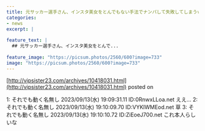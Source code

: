 ```yaml
---
title: 元サッカー選手さん、インスタ美女をとんでもない手法でナンパして失敗してしまうｗｗｗ
categories:
- news
excerpt: |
  
feature_text: |
  ## 元サッカー選手さん、インスタ美女をとんで...
  
feature_image: "https://picsum.photos/2560/600?image=733"
image: "https://picsum.photos/2560/600?image=733"
---
```


[http://vipsister23.com/archives/10418031.html](http://vipsister23.com/archives/10418031.html)
posted on 

<!--more-->

1: それでも動く名無し 2023/09/13(水) 19:09:31.11 ID:0RnwxLLoa.net ええ… 2: それでも動く名無し 2023/09/13(水) 19:10:09.70 ID:VYKlWMEod.net 草 3: それでも動く名無し 2023/09/13(水) 19:10:10.72 ID:ZiEoeJ700.net これ本人らしいな
